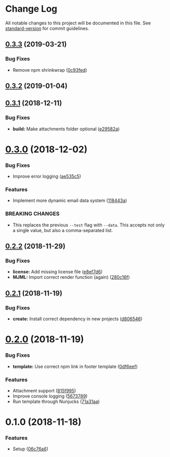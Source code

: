 # Change Log

All notable changes to this project will be documented in this file. See [standard-version](https://github.com/conventional-changelog/standard-version) for commit guidelines.

## [0.3.3](https://github.com/mvsde/mailbox/compare/v0.3.1...v0.3.3) (2019-03-21)


### Bug Fixes

* Remove npm shrinkwrap ([0c93fed](https://github.com/mvsde/mailbox/commit/0c93fed))



<a name="0.3.2"></a>
## [0.3.2](https://github.com/mvsde/mailbox/compare/v0.3.1...v0.3.2) (2019-01-04)



<a name="0.3.1"></a>
## [0.3.1](https://github.com/mvsde/mailbox/compare/v0.3.0...v0.3.1) (2018-12-11)


### Bug Fixes

* **build:** Make attachments folder optional ([e29582a](https://github.com/mvsde/mailbox/commit/e29582a))



<a name="0.3.0"></a>
# [0.3.0](https://github.com/mvsde/mailbox/compare/v0.2.2...v0.3.0) (2018-12-02)


### Bug Fixes

* Improve error logging ([ae535c5](https://github.com/mvsde/mailbox/commit/ae535c5))


### Features

* Implement more dynamic email data system ([118443a](https://github.com/mvsde/mailbox/commit/118443a))


### BREAKING CHANGES

* This replaces the previous `--test` flag with `--data`. This accepts not only a single value, but also a comma-separated list.



<a name="0.2.2"></a>
## [0.2.2](https://github.com/mvsde/mailbox/compare/v0.2.1...v0.2.2) (2018-11-29)


### Bug Fixes

* **license:** Add missing license file ([e8ef7d6](https://github.com/mvsde/mailbox/commit/e8ef7d6))
* **MJML:** Import correct render function (again) ([280c16f](https://github.com/mvsde/mailbox/commit/280c16f))



<a name="0.2.1"></a>
## [0.2.1](https://github.com/mvsde/mailbox/compare/v0.2.0...v0.2.1) (2018-11-19)


### Bug Fixes

* **create:** Install correct dependency in new projects ([d806546](https://github.com/mvsde/mailbox/commit/d806546))



<a name="0.2.0"></a>
# [0.2.0](https://github.com/mvsde/mailbox/compare/v0.1.0...v0.2.0) (2018-11-19)


### Bug Fixes

* **template:** Use correct npm link in footer template ([0df6eef](https://github.com/mvsde/mailbox/commit/0df6eef))


### Features

* Attachment support ([815f995](https://github.com/mvsde/mailbox/commit/815f995))
* Improve console logging ([5673789](https://github.com/mvsde/mailbox/commit/5673789))
* Run template through Nunjucks ([71a31aa](https://github.com/mvsde/mailbox/commit/71a31aa))



<a name="0.1.0"></a>
# 0.1.0 (2018-11-18)


### Features

* Setup ([06c76a6](https://github.com/mvsde/mailbox/commit/06c76a6))
